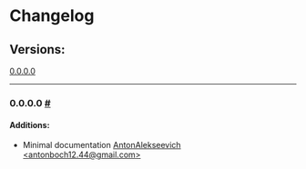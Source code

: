 # Changelog
## Versions: <a link="Versions"></a>
[0.0.0.0](#0.0.0.0)


---
### 0.0.0.0 <a link="0.0.0.0"></a>[#](#Versions)
#### Additions:
* Minimal documentation [AntonAlekseevich \<antonboch12.44@gmail.com>](mailto:antonboch12.44@gmail.com)

